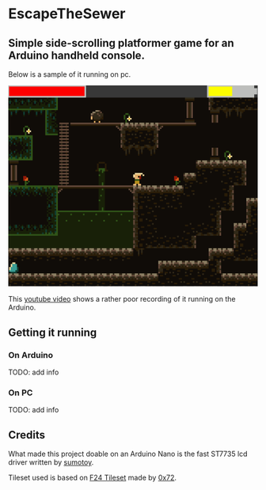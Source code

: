 # EscapeTheSewer
## Simple side-scrolling platformer game for an Arduino handheld console.


Below is a sample of it running on pc.

![alt text](https://github.com/AlexandruScutaru/EscapeTheSewer/blob/master/resources/EscapeTheSewer.gif)

This [youtube video](https://www.youtube.com/watch?v=chjQD4TIpNc) shows a rather poor recording of it running on the Arduino.

## Getting it running

### On Arduino
TODO: add info
### On PC
TODO: add info

## Credits
What made this project doable on an Arduino Nano is the fast ST7735 lcd driver written by [sumotoy](https://github.com/sumotoy/TFT_ST7735/tree/1.0p1).

Tileset used is based on [F24 Tileset](https://0x72.itch.io/8x8-f24-tileset) made by [0x72](https://0x72.itch.io/).

